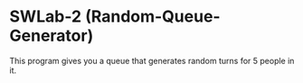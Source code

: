 # SWLab-2 (Random-Queue-Generator)
This program gives you a queue that generates random turns for 5 people in it.

